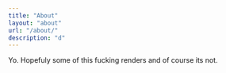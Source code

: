 ```yaml
---
title: "About"
layout: "about"
url: "/about/"
description: "d"
---
```


Yo. Hopefuly some of this fucking renders and of course its not.
